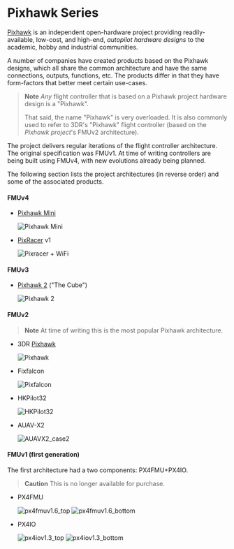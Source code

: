# Pixhawk Series

[Pixhawk](https://pixhawk.org/) is an independent open-hardware project providing readily-available, low-cost, and high-end, *autopilot 
hardware designs* to the academic, hobby and industrial communities. 

A number of companies have created products based on the Pixhawk designs, 
which all share the common architecture and have the same connections, outputs, functions, etc. 
The products differ in that they have form-factors that better meet certain use-cases.

> **Note** *Any* flight controller that is based on a Pixhawk project hardware design 
  is a "Pixhawk".
>
>  That said, the name "Pixhawk" is very overloaded. It is also commonly used to 
  refer to 3DR's "Pixhawk" flight controller (based on the *Pixhawk project*'s 
  FMUv2 architecture). 

The project delivers regular iterations of the flight controller architecture. The original
specification was FMUv1. At time of writing controllers are being built using FMUv4, 
with new evolutions already being planned.

The following section lists the project architectures (in reverse order) and some of the associated 
products.

#### FMUv4

- [Pixhawk Mini](pixhawk_mini.md)

  ![Pixhawk Mini](../../images/pixhawk_mini_hero.jpg)

- [PixRacer](pixracer.md) v1

  ![Pixracer + WiFi](../../images/pixracer_wifi.jpg)

#### FMUv3

- [Pixhawk 2](https://pixhawk.org/modules/pixhawk2) ("The Cube")

  ![Pixhawk 2](../../images/pixhawk2_cube_hero.jpg)


#### FMUv2

> **Note** At time of writing this is the most popular Pixhawk architecture.


- 3DR [Pixhawk](pixhawk.md)

  ![Pixhawk](../../images/pixhawk_logo_view.jpg)
  
- Fixfalcon

  ![Pixfalcon](../../images/pixfalcon_flight_controller_high.jpg)

- HKPilot32

  ![HKPilot32](../../images/hkpilot32_flight_controller.jpg)

- AUAV-X2

  ![AUAVX2_case2](../../images/auavx2_case2.jpg)
  

#### FMUv1 (first generation)

The first architecture had a two components: PX4FMU+PX4IO. 

> **Caution** This is no longer available for purchase.

- PX4FMU

  ![px4fmuv1.6_top](../../images/px4fmuv1.6_top.png) ![px4fmuv1.6_bottom](../../images/px4fmuv1.6_bottom.png)

- PX4IO

  ![px4iov1.3_top](../../images/px4iov1.3_top.png) ![px4iov1.3_bottom](../../images/px4iov1.3_bottom.png)

